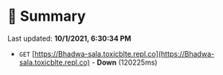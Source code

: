 # 📖 Summary
Last updated: **10/1/2021, 6:30:34 PM**

- `GET` [https://Bhadwa-sala.toxicblte.repl.co](https://Bhadwa-sala.toxicblte.repl.co) - **Down** (120225ms)
